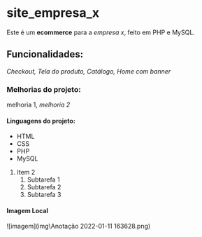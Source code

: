 # site_empresa_x
Este é um **ecommerce** para a *empresa x*, feito em PHP e MySQL.

## Funcionalidades:

_Checkout, Tela do produto, Catálogo, Home com banner_

### Melhorias do projeto:

melhoria 1, _melhoria 2_

#### Linguagens do projeto:

* HTML
* CSS
* PHP
* MySQL

1. Item 2
    1. Subtarefa 1
    2. Subtarefa 2
    3. Subtarefa 3

#### Imagem Local

![imagem](img\Anotação 2022-01-11 163628.png)
    
